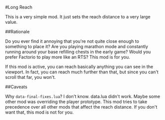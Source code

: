 #Long Reach

This is a very simple mod. It just sets the reach distance to a very large
value.

##Rationale

Do you ever find it annoying that you're not quite close enough to something to
place it? Are you playing marathon mode and constantly running around your base
refilling chests in the early game? Would you prefer Factorio to play more like
an RTS? This mod is for you.

If this mod is active, you can reach basically anything you can see in the
viewport. In fact, you can reach much further than that, but since you can't
scroll that far, you won't.

##Caveats

Why `data-final-fixes.lua`? I don't know. data.lua didn't work. Maybe some other
mod was overriding the player prototype. This mod tries to take precedence
over all other mods that affect the reach distance. If you don't want that, this
mod is not for you.
